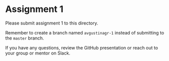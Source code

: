 # Assignment 1

Please submit assignment 1 to this directory.

Remember to create a branch named `avgustinagr-1` 
instead of submitting to the `master` branch.

If you have any questions, review the GitHub presentation or reach
out to your group or mentor on Slack.
